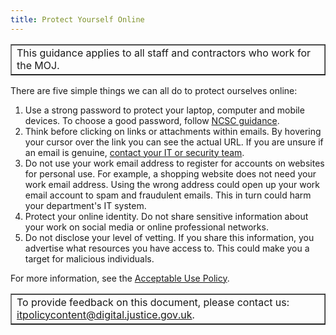 ```yaml
---
title: Protect Yourself Online
---
```


<table border='1'>
<tr>
<td>This guidance applies to all staff and contractors who work for the MOJ.</td>
</tr>
</table>

There are five simple things we can all do to protect ourselves online:

1. Use a strong password to protect your laptop, computer and mobile devices. To choose a good password, follow [NCSC guidance](https://www.cyberaware.gov.uk/passwords).
2. Think before clicking on links or attachments within emails. By hovering your cursor over the link you can see the actual URL. If you are unsure if an email is genuine, [contact your IT or security team](https://intranet.justice.gov.uk/guidance/security/report-a-security-incident/).
3. Do not use your work email address to register for accounts on websites for personal use. For example, a shopping website does not need your work email address. Using the wrong address could open up your work email account to spam and fraudulent emails. This in turn could harm your department's IT system.
4. Protect your online identity. Do not share sensitive information about your work on social media or online professional networks.
5. Do not disclose your level of vetting. If you share this information, you advertise what resources you have access to. This could make you a target for malicious individuals.

For more information, see the [Acceptable Use Policy](https://intranet.justice.gov.uk/guidance/security/it-computer-security/acceptable-use/).

<table border='1'>
<tr>
<td>To provide feedback on this document, please contact us: <a href="mailto:itpolicycontent@digital.justice.gov.uk?subject=protect-yourself-online">itpolicycontent@digital.justice.gov.uk</a>.</td>
</tr>
</table>
